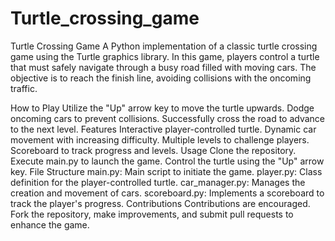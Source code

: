 # Turtle_crossing_game


Turtle Crossing Game
A Python implementation of a classic turtle crossing game using the Turtle graphics library. In this game, players control a turtle that must safely navigate through a busy road filled with moving cars. The objective is to reach the finish line, avoiding collisions with the oncoming traffic.

How to Play
Utilize the "Up" arrow key to move the turtle upwards.
Dodge oncoming cars to prevent collisions.
Successfully cross the road to advance to the next level.
Features
Interactive player-controlled turtle.
Dynamic car movement with increasing difficulty.
Multiple levels to challenge players.
Scoreboard to track progress and levels.
Usage
Clone the repository.
Execute main.py to launch the game.
Control the turtle using the "Up" arrow key.
File Structure
main.py: Main script to initiate the game.
player.py: Class definition for the player-controlled turtle.
car_manager.py: Manages the creation and movement of cars.
scoreboard.py: Implements a scoreboard to track the player's progress.
Contributions
Contributions are encouraged. Fork the repository, make improvements, and submit pull requests to enhance the game.
